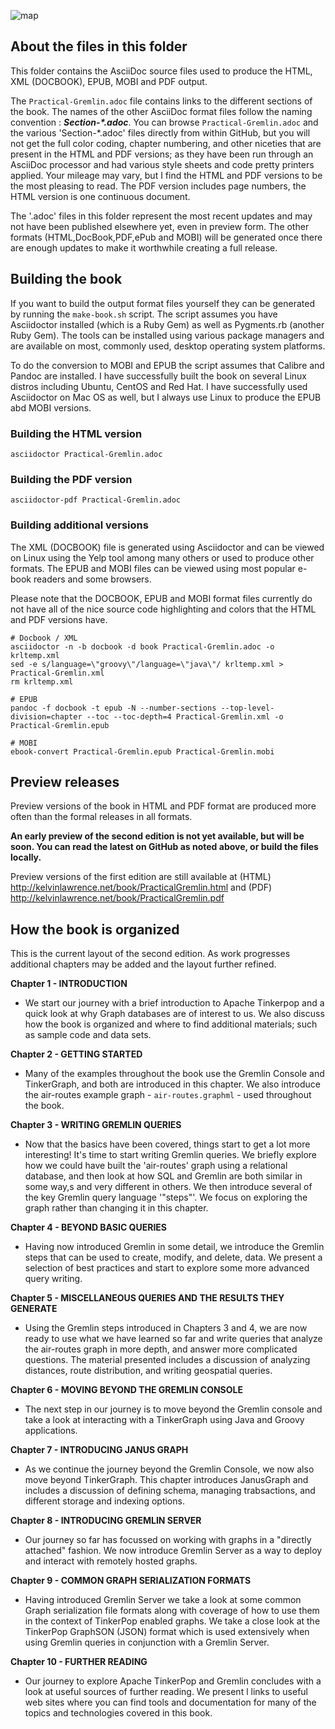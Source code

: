 ![map](https://github.com/krlawrence/graph/raw/main/images/PRACTICAL-GREMLIN-Revised-v2.png?raw=true, "Book cover art")  

## About the files in this folder
This folder contains the AsciiDoc source files used to produce the HTML, XML (DOCBOOK), EPUB, MOBI and PDF output.

The `Practical-Gremlin.adoc` file contains links to the different sections of the book. The names of the other AsciiDoc format files follow the naming convention : __*Section-\*.adoc*__. You can browse `Practical-Gremlin.adoc` and the various 'Section-\*.adoc' files directly from within GitHub, but you will not get the full color coding, chapter numbering, and other niceties that are present in the HTML and PDF versions; as they have been run through an AsciiDoc processor and had various style sheets and code pretty printers applied. Your mileage may vary, but I find the HTML and PDF versions to be the most pleasing to read. The PDF version includes page numbers, the HTML version is one continuous document. 

The '.adoc' files in this folder represent the most recent updates and may not have been published elsewhere yet, even in preview form. The other formats (HTML,DocBook,PDF,ePub and MOBI) will be generated once there are enough updates to make it worthwhile creating a full release. 

## Building the book
If you want to build the output format files yourself they can be generated by running the `make-book.sh` script. The script assumes you have Asciidoctor installed (which is a Ruby Gem) as well as Pygments.rb (another Ruby Gem). The tools can be installed using various package managers and are available on most, commonly used, desktop operating system platforms.

To do the conversion to MOBI and EPUB the script assumes that Calibre and Pandoc are installed. I have successfully built the book on several Linux distros including Ubuntu, CentOS and Red Hat. I have successfully used Asciidoctor on Mac OS as well, but I always use Linux to produce the EPUB abd MOBI versions.

### Building the HTML version
```
asciidoctor Practical-Gremlin.adoc
```

### Building the PDF version
```
asciidoctor-pdf Practical-Gremlin.adoc
```

### Building additional versions
The XML (DOCBOOK) file is generated using Asciidoctor and can be viewed on Linux using the Yelp tool among many others or used to produce other formats. The EPUB and MOBI files can be viewed using most popular e-book readers and some browsers. 

Please note that the DOCBOOK, EPUB and MOBI format files currently do not have all of the nice source code highlighting and colors that the HTML and PDF versions have.

```
# Docbook / XML
asciidoctor -n -b docbook -d book Practical-Gremlin.adoc -o krltemp.xml
sed -e s/language=\"groovy\"/language=\"java\"/ krltemp.xml > Practical-Gremlin.xml
rm krltemp.xml

# EPUB
pandoc -f docbook -t epub -N --number-sections --top-level-division=chapter --toc --toc-depth=4 Practical-Gremlin.xml -o Practical-Gremlin.epub

# MOBI
ebook-convert Practical-Gremlin.epub Practical-Gremlin.mobi

```

## Preview releases

Preview versions of the book in HTML and PDF format are produced more often than the formal releases in all formats.

**An early preview of the second edition is not yet available, but will be soon. You can read the latest on GitHub as noted above, or build the files locally.** 

Preview versions of the first edition are still available
at (HTML) http://kelvinlawrence.net/book/PracticalGremlin.html and (PDF) http://kelvinlawrence.net/book/PracticalGremlin.pdf

## How the book is organized
This is the current layout of the second edition. As work progresses additional chapters
may be added and the layout further refined.

**Chapter 1 - INTRODUCTION**
- We start our journey with a brief introduction to Apache Tinkerpop and a quick look
  at why Graph databases are of interest to us. We also discuss how the book is
  organized and where to find additional materials; such as sample code and data
  sets. 

**Chapter 2 - GETTING STARTED**
- Many of the examples throughout the book use the Gremlin Console and TinkerGraph,
  and both are introduced in this chapter. We also introduce the air-routes example
  graph - `air-routes.graphml` -  used throughout the book.

**Chapter 3 - WRITING GREMLIN QUERIES**
- Now that the basics have been covered, things start to get a lot more interesting!
  It's time to start writing Gremlin queries. We
  briefly explore how we could have built the 'air-routes' graph using a
  relational database, and then look at how SQL and Gremlin are both similar in some
  way,s and very different in others. We then introduce several of the key Gremlin
  query language '"steps"'. We focus on exploring the graph rather than changing it
  in this chapter.

**Chapter 4 - BEYOND BASIC QUERIES**
- Having now introduced Gremlin in some detail, we introduce the Gremlin steps that
  can be used to create, modify, and delete, data. We present a selection of best
  practices and start to explore some more advanced query writing.

**Chapter 5 - MISCELLANEOUS QUERIES AND THE RESULTS THEY GENERATE**
- Using the Gremlin steps introduced in Chapters 3 and 4, we are now ready to use
  what we have learned so far and write queries that analyze the air-routes graph in
  more depth, and answer more complicated questions. The material presented includes
  a discussion of analyzing distances, route distribution, and writing geospatial
  queries.

**Chapter 6 - MOVING BEYOND THE GREMLIN CONSOLE**
- The next step in our journey is to move beyond the Gremlin console and take a look
  at interacting with a TinkerGraph using Java and Groovy applications.

**Chapter 7 - INTRODUCING JANUS GRAPH**
- As we continue the journey beyond the Gremlin Console, we now also move beyond
  TinkerGraph. This chapter introduces JanusGraph and includes a discussion of
  defining schema, managing trabsactions, and different storage and indexing options.

**Chapter 8 - INTRODUCING GREMLIN SERVER**
- Our journey so far has focussed on working with graphs in a "directly attached"
  fashion. We now introduce Gremlin Server as a way to deploy and interact with
  remotely hosted graphs.

**Chapter 9 - COMMON GRAPH SERIALIZATION FORMATS**
- Having introduced Gremlin Server we take a look at some common Graph serialization
  file formats along with coverage of how to use them in the context of TinkerPop
  enabled graphs. We take a close look at the TinkerPop GraphSON (JSON) format which
  is  used extensively when using Gremlin queries in conjunction with a Gremlin
  Server.

**Chapter 10 - FURTHER READING**
- Our journey to explore Apache TinkerPop and Gremlin concludes with a look at
  useful sources of further reading. We present l links to useful web sites where you
  can find tools and documentation for many of the topics and technologies covered in
  this book. 

  
